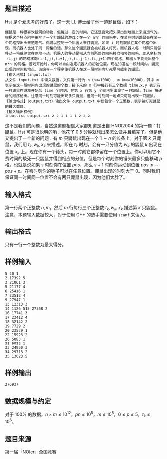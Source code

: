 ## 题目描述
Hst 是个爱思考的好孩子。这一天 LL 博士给了他一道题目做，如下：
```plain
鼹鼠是一种很喜欢挖洞的动物，但每过一定的时间，它还是喜欢把头探出到地面上来透透气的。根据这个特点阿牛编写了一个打鼹鼠的游戏：在一个 n*n 的网格中，在某些时刻鼹鼠会在某一个网格探出头来透透气。你可以控制一个机器人来打鼹鼠，如果 i 时刻鼹鼠在某个网格中出现，而机器人也处于同一网格的话，那么这个鼹鼠就会被机器人打死。而机器人每一时刻只能够移动一格或停留在原地不动。机器人的移动是指从当前所处的网格移向相邻的网格，即从坐标为（i,j）的网格移向(i-1,j),(i+1,j),(i,j-1),(i,j+1)四个网格，机器人不能走出整个 n*n 的网格。游戏开始时，你可以自由选定机器人的初始位置。现在知道在一段时间内，鼹鼠出现的时间和地点，请编写一个程序使机器人在这一段时间内打死尽可能多的鼹鼠。
【输入格式】（input.txt）
从文件 input.txt 中读入数据，文件第一行为 n（n<=1000）, m（m<=10000），其中 m 表示在这一段时间内出现的鼹鼠的个数，接下来的 m 行中每行有三个数据 time,x,y 表示有一只鼹鼠在游戏开始后 time 个时刻，在第 x 行第 y 个网格里出现了一只鼹鼠。Time 按递增的顺序给出。注意同一时刻可能出现多只鼹鼠，但同一时刻同一地点只可能出现一只鼹鼠。
【输出格式】（output.txt）输出文件 output.txt 中仅包含一个正整数，表示被打死鼹鼠的最大数目。
【输入输出样例】
input.txt output.txt 2 2 1 1 1 1 2 2 2
```
这不是我们的问题，当然这道题相信大家都知道是出自 HNOI2004 的第一题：打鼹鼠。Hst 可是很聪明的哟，他花了 $0.5$ 分钟就想出来怎么做并且编完了。但是他又提出了一个新的问题：有 $m$ 只鼹鼠出现在一个 $1\sim n$ 的长条上。对于第 $k$ 只鼹鼠，我们用 $t_k,w_k,x_k$ 来描述。即在 $t_k$ 时刻，会有一只分值为 $w_k$ 的鼹鼠 $k$ 出现在位置 $x_k$ 上。现在你有一个锤头，每一时刻它都停留在一个位置上。你可以用它不费时间的敲死一只鼹鼠并得到相应的分值。但是每个时刻你的锤头最多只能移动 $p$ 格。也就是说如果 $s$ 时刻你在位置 $pos$，那么 $s+1$ 时刻你运动到位置 $pos–p \sim pos+p$。在零时刻你的锤子可以在任意位置。鼹鼠出现的时刻大于 $0$。同时我们保证同一时间同一位置不会有两只鼹鼠出现，因为他们太胖了。
## 输入格式
第一行两个正整数 $n,m$。然后 $m$ 行每行三个正整数 $t_k,w_k,x_k$ 描述第 $k$ 只鼹鼠。注意，本题输入数据较大，对于使用 C++ 的选手需要使用 `scanf` 来读入。
## 输出格式
只有一行一个整数为最大得分。
## 样例输入
```plain
5 20 1
2 17392 5
3 21061 3
5 21177 4
6 25416 1
7 23512 4
9 27947 1
13 12313 3
14 1126 515 27358 2
16 17741 3
17 23412 4
18 32142 2
19 7729 2
20 23539 1
22 15923 2
26 5083 1
31 6022 1
33 24950 3
34 29713 2
35 13623 5
```
## 样例输出
```plain
276937
```
## 数据规模与约定
对于 $100\%$ 的数据，$n\times m\leq 10^{12}$，$pn\leq10^5$，$m\leq10^5$，$0\leq p\leq5$，$t_k\leq 10^6$。
## 题目来源
第一届「NOIer」全国竞赛